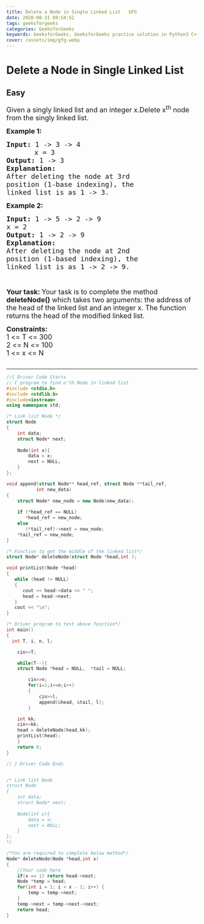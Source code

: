 ```yaml
---
title: Delete a Node in Single Linked List   GFG
date: 2020-08-31 09:54:52
tags: geeksforgeeks
categories: GeeksforGeeks
keywords: GeeksforGeeks, GeeksforGeeks practice solution in Python3 C++ Java, Delete a Node in Single Linked List - GFG solution
cover: /assets/img/gfg.webp
---
```



# Delete a Node in Single Linked List
## Easy
<div class="problems_problem_content__Xm_eO"><p><span style="font-size:18px">Given a singly linked list and an integer x.Delete x<sup>th</sup> node from the&nbsp;singly&nbsp;linked list. </span></p>

<p><span style="font-size:18px"><strong>Example 1:</strong></span><span style="font-size:18px"><strong> </strong></span></p>

<pre><span style="font-size:18px"><strong>Input: </strong>1 -&gt; 3 -&gt; 4 
&nbsp;     </span> <span style="font-size:18px">x = 3</span>
<span style="font-size:18px"><strong>Output: </strong>1 -&gt; 3</span>
<span style="font-size:18px"><strong>Explanation:
</strong></span><span style="font-size:18px">After deleting the node at 3rd
</span><span style="font-size:18px">position (1-base indexing), the
</span><span style="font-size:18px">linked list is as 1 -&gt; 3. </span>
</pre>

<p><strong><span style="font-size:18px">Example 2:</span></strong></p>

<pre><span style="font-size:18px"><strong>Input: </strong>1 -&gt; 5 -&gt; 2 -&gt; 9 </span>
<span style="font-size:18px">x = 2<strong>
Output: </strong>1 -&gt; 2 -&gt; 9
<strong>Explanation: </strong></span>
<span style="font-size:18px">After deleting the node at 2nd</span>
<span style="font-size:18px">position (1-based indexing), the</span>
<span style="font-size:18px">linked list is as 1 -&gt; 2 -&gt; 9.</span></pre>

<p>&nbsp;</p>

<p><span style="font-size:18px"><strong>Your task:&nbsp;</strong>Your task is to complete the method <strong>deleteNode()</strong> which takes two arguments: the address of the head of the linked list and an integer x. The function returns the head of the modified linked list.</span></p>

<p><span style="font-size:18px"><strong>Constraints:</strong><br>
1 &lt;= T &lt;= 300<br>
2 &lt;= N &lt;= 100<br>
1 &lt;= x &lt;= N</span><br>
&nbsp;</p>
</div>

---




```cpp
//{ Driver Code Starts
// C program to find n'th Node in linked list
#include <stdio.h>
#include <stdlib.h>
#include<iostream>
using namespace std;

/* Link list Node */
struct Node
{
    int data;
    struct Node* next;
    
    Node(int x){
        data = x;
        next = NULL;
    }
};

void append(struct Node** head_ref, struct Node **tail_ref,
           int new_data)
{
    struct Node* new_node = new Node(new_data);
    
    if (*head_ref == NULL)
       *head_ref = new_node;
    else
       (*tail_ref)->next = new_node;
    *tail_ref = new_node;
}

/* Function to get the middle of the linked list*/
struct Node* deleteNode(struct Node *head,int );

void printList(Node *head)
{
   while (head != NULL)
   {
      cout << head->data << " ";
      head = head->next;
   }
   cout << "\n";
}

/* Driver program to test above function*/
int main()
{
  int T, i, n, l;

    cin>>T;

    while(T--){
    struct Node *head = NULL,  *tail = NULL;

        cin>>n;
        for(i=1;i<=n;i++)
        {
            cin>>l;
            append(&head, &tail, l);
        }

	int kk;
	cin>>kk;
    head = deleteNode(head,kk);
    printList(head);
    }
    return 0;
}

// } Driver Code Ends


/* Link list Node 
struct Node
{
    int data;
    struct Node* next;
    
    Node(int x){
        data = x;
        next = NULL;
    }
};
*/

/*You are required to complete below method*/
Node* deleteNode(Node *head,int x)
{
    //Your code here
    if(x == 1) return head->next;
    Node *temp = head;
    for(int i = 1; i < x - 1; i++) {
        temp = temp->next;
    }
    temp->next = temp->next->next;
    return head;
}



```
